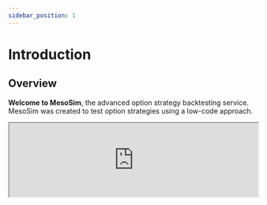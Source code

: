 ```yaml
---
sidebar_position: 1
---
```


# Introduction

## Overview

<b>Welcome to MesoSim</b>, the advanced option strategy backtesting service.
MesoSim was created to test option strategies using a low-code approach.

<center>
    <iframe width="100%" style={{"aspect-ratio": "16 / 9"}} allow="fullscreen;" src="https://www.youtube.com/embed/W8lPRKjq-Dk?rel=0"/>
</center>

<hr/>

## Features
- Backtest multi-leg Option Strategies in Index and Crypto Options
- Live Trading of Strategies via [MesoLive](https://docs.mesolive.io)
- Define legs using Greeks, IV, Prices, or custom statements
- Define entry, exit, and adjustment logic via algorithmically defined conditions
- Test strategies by leveraging 5 minutes resolution options data on SPX (from 2005), RUT (from 2012), BTCUSD and ETHUSD (from 2019)
- Accurate execution modeling backed by two order fill models and slippage definition 
- Strategy performance analytics using risk metrics and visualization of NAVs and Greeks
- Export runs to OptionNet Explorer for further modeling and analysis
- Multiple positions in flight, aka Campaign mode
- Indicator support
- Historical and Implied Volatility, IV Rank & Pct of the underlying
- Full Tearsheet as defined in QuantStats library


:::tip[Goal]

 The simulator was developed with a strong emphasis on performance so that users can perform 
 Strategy Research quickly and conveniently. 
 
:::


## Motivation
Our journey started when we tried to use state-of-the-art backtesting tools to model income options strategies. 
Most Open Source solutions take execution modeling to an extreme, which results in prolonged execution. 
Besides the performance challenges, these tools were rarely created with option trading as a key focus area; 
hence they are very difficult to use in option trading scenarios.

Leaving Open Source behind, we turned to commercial solutions. 
Some offerings helped model simple strategies, but none provided enough flexibility to simulate *theta harvesting* 
strategies appropriately. Last, we settled with the well-respected and widely used OptionNetExplorer, which, 
however (at the time of the writing), provides no automated simulation capabilities. 
We must point out that manual backtesting via OptionNetExplorer helped us tremendously to gain a better understanding 
of the strategies.

It became apparent that it’s possible to create a domain-specific language (DSL) to describe and automatically execute 
Option Trading strategies.

Leveraging extensive prior experience in backtesting solutions 
(we are PyAlgoTrade contributors, Zipline-Live authors, and QuantConnect/Lean users), 
we created MesoSim as an advanced automated backtester that provides unparalleled flexibility in Options Trading space.

